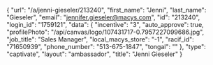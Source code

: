 {
    "url": "\/a\/jenni-gieseler\/213240",
    "first_name": "Jenni",
    "last_name": "Gieseler",
    "email": "jennifer.gieseler@macys.com",
    "id": "213240",
    "login_id": "1759121",
    "data": {
        "incentive": "3",
        "auto_approve": true,
        "profilePhoto": "\/api\/canvas\/logo\/107431717-0.7957227099686.jpg",
        "job_title": "Sales Manager",
        "local_macys_store": "-1",
        "racif_id": "71650939",
        "phone_number": "513-675-1847",
        "tongal": ""
    },
    "type": "captivate",
    "layout": "ambassador",
    "title": "Jenni Gieseler"
}